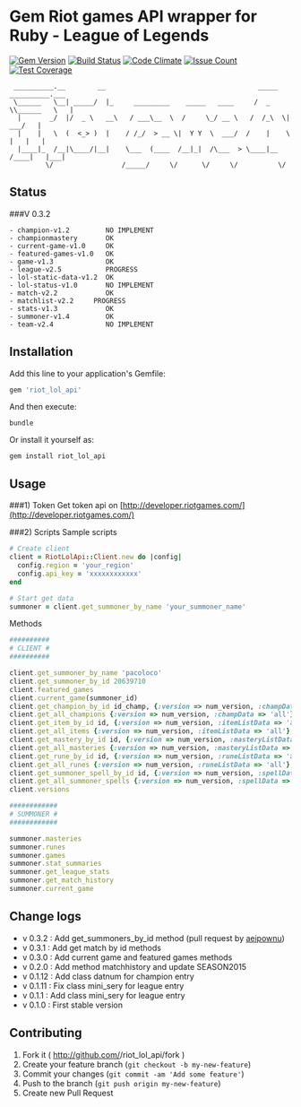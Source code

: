 # Gem Riot games API wrapper for Ruby - League of Legends

[![Gem Version](https://badge.fury.io/rb/riot_lol_api.svg)](http://badge.fury.io/rb/riot_lol_api)
[![Build Status](https://travis-ci.org/francois-blanchard/riot_lol_api.svg)](https://travis-ci.org/francois-blanchard/riot_lol_api)
[![Code Climate](https://codeclimate.com/github/francois-blanchard/riot_lol_api/badges/gpa.svg)](https://codeclimate.com/github/francois-blanchard/riot_lol_api)
[![Issue Count](https://codeclimate.com/github/francois-blanchard/riot_lol_api/badges/issue_count.svg)](https://codeclimate.com/github/francois-blanchard/riot_lol_api)
[![Test Coverage](https://codeclimate.com/github/francois-blanchard/riot_lol_api/badges/coverage.svg)](https://codeclimate.com/github/francois-blanchard/riot_lol_api/coverage)

```
 __________.__        __                                      _____ __________.___
 \______   \__| _____/  |_     _________    _____   ____     /  _  \\______   \   |
  |       _/  |/  _ \   __\   / ___\__  \  /     \_/ __ \   /  /_\  \|     ___/   |
  |    |   \  (  <_> )  |    / /_/  > __ \|  Y Y  \  ___/  /    |    \    |   |   |
  |____|_  /__|\____/|__|    \___  (____  /__|_|  /\___  > \____|__  /____|   |___|
         \/                 /_____/     \/      \/     \/          \/
```

## Status

###V 0.3.2

```
- champion-v1.2         NO IMPLEMENT
- championmastery       OK
- current-game-v1.0     OK
- featured-games-v1.0   OK
- game-v1.3             OK
- league-v2.5           PROGRESS
- lol-static-data-v1.2  OK
- lol-status-v1.0       NO IMPLEMENT
- match-v2.2            OK
- matchlist-v2.2     PROGRESS
- stats-v1.3            OK
- summoner-v1.4         OK
- team-v2.4             NO IMPLEMENT
```

## Installation

Add this line to your application's Gemfile:
```ruby
gem 'riot_lol_api'
```

And then execute:
```shell
bundle
```

Or install it yourself as:
```shell
gem install riot_lol_api
```

## Usage
###1) Token
Get token api on [http://developer.riotgames.com/](http://developer.riotgames.com/)

###2) Scripts
Sample scripts
```ruby
# Create client
client = RiotLolApi::Client.new do |config|
  config.region = 'your_region'
  config.api_key = 'xxxxxxxxxxxx'
end

# Start get data
summoner = client.get_summoner_by_name 'your_summoner_name'

```

Methods
```ruby
##########
# CLIENT #
##########

client.get_summoner_by_name 'pacoloco'
client.get_summoner_by_id 20639710
client.featured_games
client.current_game(summoner_id)
client.get_champion_by_id id_champ, {:version => num_version, :champData => 'all'}, 'fr_FR'
client.get_all_champions {:version => num_version, :champData => 'all'}, 'false', 'fr_FR'
client.get_item_by_id id, {:version => num_version, :itemListData => 'all'}, 'fr_FR'
client.get_all_items {:version => num_version, :itemListData => 'all'}, 'fr_FR'
client.get_mastery_by_id id, {:version => num_version, :masteryListData => 'all'}, 'fr_FR'
client.get_all_masteries {:version => num_version, :masteryListData => 'all'}, 'fr_FR'
client.get_rune_by_id id, {:version => num_version, :runeListData => 'all'}, 'fr_FR'
client.get_all_runes {:version => num_version, :runeListData => 'all'}, 'fr_FR'
client.get_summoner_spell_by_id id, {:version => num_version, :spellData => 'all'}, 'fr_FR'
client.get_all_summoner_spells {:version => num_version, :spellData => 'all'}, 'false', 'fr_FR'
client.versions

############
# SUMMONER #
############

summoner.masteries
summoner.runes
summoner.games
summoner.stat_summaries
summoner.get_league_stats
summoner.get_match_history
summoner.current_game

```

## Change logs

- v 0.3.2 : Add get_summoners_by_id method (pull request by [aeipownu](https://github.com/aeipownu))
- v 0.3.1 : Add get match by id methods
- v 0.3.0 : Add current game and featured games methods
- v 0.2.0 : Add method matchhistory and update SEASON2015
- v 0.1.12 : Add class datnum for champion entry
- v 0.1.11 : Fix class mini_sery for league entry
- v 0.1.1 : Add class mini_sery for league entry
- v 0.1.0 : First stable version

## Contributing

1. Fork it ( http://github.com/<my-github-username>/riot_lol_api/fork )
2. Create your feature branch (`git checkout -b my-new-feature`)
3. Commit your changes (`git commit -am 'Add some feature'`)
4. Push to the branch (`git push origin my-new-feature`)
5. Create new Pull Request
